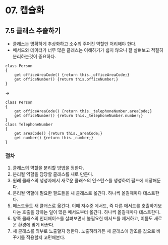 # 07. 캡슐화

## 7.5 클래스 추출하기

 -  클래스는 명확하게 추상화하고 소수의 주어진 역할만 처리해야 한다.
 -  메서드와 데이터가 너무 많은 클래스는 이해하기가 쉽지 않으니 잘 살펴보고 적절히 분리하는것이 중요하다.

```JS
class Person 
{
    get officeAreaCode() {return this._officeAreaCode;}
    get officeNumber() {return this.officeNumber;}
}
```
->
```JS
class Person 
{
    get officeAreaCode() {return this._telephoneNumber.areaCode;}
    get officeNumber() {return this._telephoneNumber.number;}
}
class TelephoneNumber
{
    get areaCode() {return this._areaCode;}
    get number() {return this._number;}
}
```

### 절차
1. 클래스의 역할을 분리할 방법을 정한다.
2. 분리될 역할을 담당할 클래스를 새로 만든다.
3. 원래 클래스의 생성자에서 새로운 클래스의 인스턴스를 생성하여 필드에 저장해둔다.
4. 분리될 역할에 필요한 필드들을 새 클래스로 옮긴다. 하나씩 옮길때마다 테스트한다.
5. 메스드들도 새 클래스로 옮긴다. 이때 저수준 메서드, 즉 다른 메서드를 호출하기보다는 호출을 당하는 일이 많은 메서드부터 옮긴다. 하나씩 옮길때마다 테스트한다.
6. 양쪽 클래스의 인터페이스를 살펴보면서 불필요한 메서드를 제거하고, 이름도 새로운 환경에 맞게 바꾼다.
7. 새 클래스를 외부로 노출할지 정한다. 노출하려거든 새 클래스에 참조를 값으로 바꾸기를 적용할지 고민해본다.

